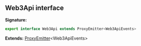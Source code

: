 
## Web3Api interface


**Signature:**

```typescript
export interface Web3Api extends ProxyEmitter<Web3ApiEvents> 
```
**Extends:** [ProxyEmitter](/reference/proxyemitter.md)<!-- -->&lt;Web3ApiEvents&gt;

